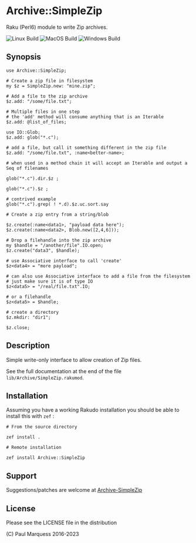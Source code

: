 # Archive::SimpleZip

Raku (Perl6) module to write Zip archives.

![Linux Build](https://github.com/pmqs/Archive-SimpleZip/actions/workflows/linux.yml/badge.svg)
![MacOS Build](https://github.com/pmqs/Archive-SimpleZip/actions/workflows/macosx.yml/badge.svg)
![Windows Build](https://github.com/pmqs/Archive-SimpleZip/actions/workflows/windows.yml/badge.svg)

## Synopsis


```
use Archive::SimpleZip;

# Create a zip file in filesystem
my $z = SimpleZip.new: "mine.zip";

# Add a file to the zip archive
$z.add: "/some/file.txt";

# Multiple files in one step
# the 'add' method will consume anything that is an Iterable
$z.add: @list_of_files;

use IO::Glob;
$z.add: glob("*.c");

# add a file, but call it something different in the zip file
$z.add: "/some/file.txt", :name<better-name>;

# when used in a method chain it will accept an Iterable and output a Seq of filenames

glob("*.c").dir.$z ;

glob("*.c").$z ;

# contrived example
glob("*.c").grep( ! *.d).$z.uc.sort.say

# Create a zip entry from a string/blob

$z.create(:name<data1>, "payload data here");
$z.create(:name<data2>, Blob.new([2,4,6]));

# Drop a filehandle into the zip archive
my $handle = "/another/file".IO.open;
$z.create("data3", $handle);

# use Associative interface to call 'create'
$z<data4> = "more payload";

# can also use Associative interface to add a file from the filesystem
# just make sure it is of type IO
$z<data5> = "/real/file.txt".IO;

# or a filehandle
$z<data5> = $handle;

# create a directory
$z.mkdir: "dir1";

$z.close;
```


## Description

Simple write-only interface to allow creation of Zip files.

See the full documentation at the end of the file `lib/Archive/SimpleZip.rakumod`.

## Installation

Assuming you have a working Rakudo installation you should be able to install this with `zef` :

```
# From the source directory

zef install .

# Remote installation

zef install Archive::SimpleZip
```
## Support

Suggestions/patches are welcome at [Archive-SimpleZip](https://github.com/pmqs/Archive-SimpleZip)

## License

Please see the LICENSE file in the distribution

(C) Paul Marquess 2016-2023
